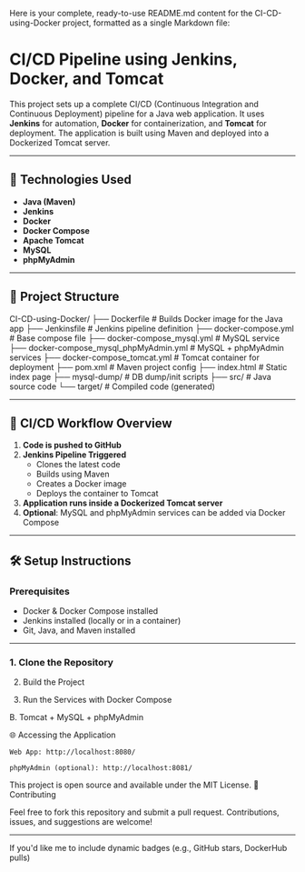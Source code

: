 Here is your complete, ready-to-use README.md content for the CI-CD-using-Docker project, formatted as a single Markdown file:

# CI/CD Pipeline using Jenkins, Docker, and Tomcat

This project sets up a complete CI/CD (Continuous Integration and Continuous Deployment) pipeline for a Java web application. It uses **Jenkins** for automation, **Docker** for containerization, and **Tomcat** for deployment. The application is built using Maven and deployed into a Dockerized Tomcat server.

---

## 🔧 Technologies Used

- **Java (Maven)**
- **Jenkins**
- **Docker**
- **Docker Compose**
- **Apache Tomcat**
- **MySQL**
- **phpMyAdmin**

---

## 📂 Project Structure

CI-CD-using-Docker/
├── Dockerfile # Builds Docker image for the Java app
├── Jenkinsfile # Jenkins pipeline definition
├── docker-compose.yml # Base compose file
├── docker-compose_mysql.yml # MySQL service
├── docker-compose_mysql_phpMyAdmin.yml # MySQL + phpMyAdmin services
├── docker-compose_tomcat.yml # Tomcat container for deployment
├── pom.xml # Maven project config
├── index.html # Static index page
├── mysql-dump/ # DB dump/init scripts
├── src/ # Java source code
└── target/ # Compiled code (generated)


---

## 🚀 CI/CD Workflow Overview

1. **Code is pushed to GitHub**
2. **Jenkins Pipeline Triggered**
   - Clones the latest code
   - Builds using Maven
   - Creates a Docker image
   - Deploys the container to Tomcat
3. **Application runs inside a Dockerized Tomcat server**
4. **Optional**: MySQL and phpMyAdmin services can be added via Docker Compose

---

## 🛠️ Setup Instructions

### Prerequisites

- Docker & Docker Compose installed
- Jenkins installed (locally or in a container)
- Git, Java, and Maven installed

---

### 1. Clone the Repository

2. Build the Project

3. Run the Services with Docker Compose

B. Tomcat + MySQL + phpMyAdmin

🌐 Accessing the Application

    Web App: http://localhost:8080/

    phpMyAdmin (optional): http://localhost:8081/

This project is open source and available under the MIT License.
🤝 Contributing

Feel free to fork this repository and submit a pull request. Contributions, issues, and suggestions are welcome!


---

If you'd like me to include dynamic badges (e.g., GitHub stars, DockerHub pulls)

